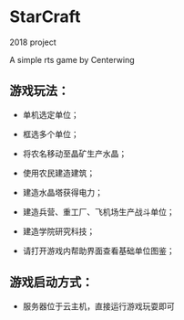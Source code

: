 # StarCraft
2018 project

A simple rts game by Centerwing
 
## 游戏玩法：
* 单机选定单位；
		
* 框选多个单位；
		
* 将农名移动至晶矿生产水晶；
		
* 使用农民建造建筑；	
		
* 建造水晶塔获得电力；
		
* 建造兵营、重工厂、飞机场生产战斗单位；

* 建造学院研究科技；
		
* 请打开游戏内帮助界面查看基础单位图鉴；
## 游戏启动方式：
* 服务器位于云主机，直接运行游戏玩耍即可

